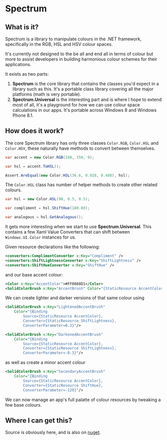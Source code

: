 # Spectrum

## What is it?

Spectrum is a library to manipulate colours in the .NET framework, specifically in the RGB, HSL and HSV colour spaces.

It's currently not designed to the be all and end all in terms of colour but more to assist developers in building harmonious colour schemes for their applications.

It exists as two parts:

 1. **Spectrum** is the core library that contains the classes you'd expect in a library such as this. It's a portable class library covering all the major platforms (math is very portable).
 2. **Spectrum.Universal** is the interesting part and is where I hope to extend most of all, it's a playground for how we can use colour space calculations in our apps. It's portable across Windows 8 and Windows Phone 8.1.

## How does it work?

The core Spectrum library has only three classes `Color.RGB`, `Color.HSL` and `Color.HSV`, these naturally have methods to convert between themselves.

``` csharp
var accent = new Color.RGB(240, 150, 9);

var hsl = accent.ToHSL();

Assert.AreEqual(new Color.HSL(36.6, 0.928, 0.488), hsl);
```

The `Color.HSL` class has number of helper methods to create other related colours.

``` csharp
var hsl = new Color.HSL(90, 0.5, 0.5);

var compliment = hsl.ShiftHue(180.0d);

var analogous = hsl.GetAnalogous();
```

It gets more interesting when we start to use **Spectrum.Universal**. This contains a few Xaml Value Converters that can shift between `Windows.UI.Color` instances for us.

Given resource declarations like the following:

``` xml
<converters:ComplimentConverter x:Key="Compliment" />
<converters:ShiftLightnessConverter x:Key="ShiftLightness" />
<converters:ShiftHueConverter x:Key="ShiftHue" />
```

and our base accent colour:

``` xml
<Color x:Key="AccentColor">#FF0088D1</Color>
<SolidColorBrush x:Key="AccentBrush" Color="{StaticResource AccentColor}"/>
```

We can create lighter and darker versions of that same colour using

``` xml
<SolidColorBrush x:Key="LightenedAccentBrush" 
	Color="{Binding 
		Source={StaticResource AccentColor}, 
		Converter={StaticResource ShiftLightness}, 
		ConverterParameter=0.3}"/>

<SolidColorBrush x:Key="DarkenedAccentBrush"
	Color="{Binding 
		Source={StaticResource AccentColor}, 
		Converter={StaticResource ShiftLightness}, 
		ConverterParameter=-0.3}"/>
```

as well as create a minor accent colour

``` xml
<SolidColorBrush x:Key="SecondaryAccentBrush" 
	Color="{Binding 
		Source={StaticResource AccentColor}, 
		Converter={StaticResource ShiftHue}, 
		ConverterParameter=-120}"/>
```

We can now manage an app's full palatte of colour resources by tweaking a few base colours.

## Where I can get this?

Source is obviously here, and is also on [nuget](http://www.nuget.org/packages/Spectrum.Universal/).


